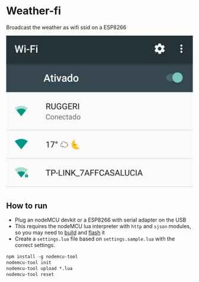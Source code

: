 # Weather-fi

Broadcast the weather as wifi ssid on a ESP8266

![Demo](demo.jpg)

## How to run

- Plug an nodeMCU devkit or a ESP8266 with serial adapter on the USB
- This requires the nodeMCU lua interpreter with `http` and `sjson` modules, so you may need to [build](https://nodemcu.readthedocs.io/en/release/build/) and [flash](https://nodemcu.readthedocs.io/en/release/flash/) it
- Create a `settings.lua` file based on `settings.sample.lua` with the correct settings.

```shell
npm install -g nodemcu-tool
nodemcu-tool init
nodemcu-tool upload *.lua
nodemcu-tool reset
```
